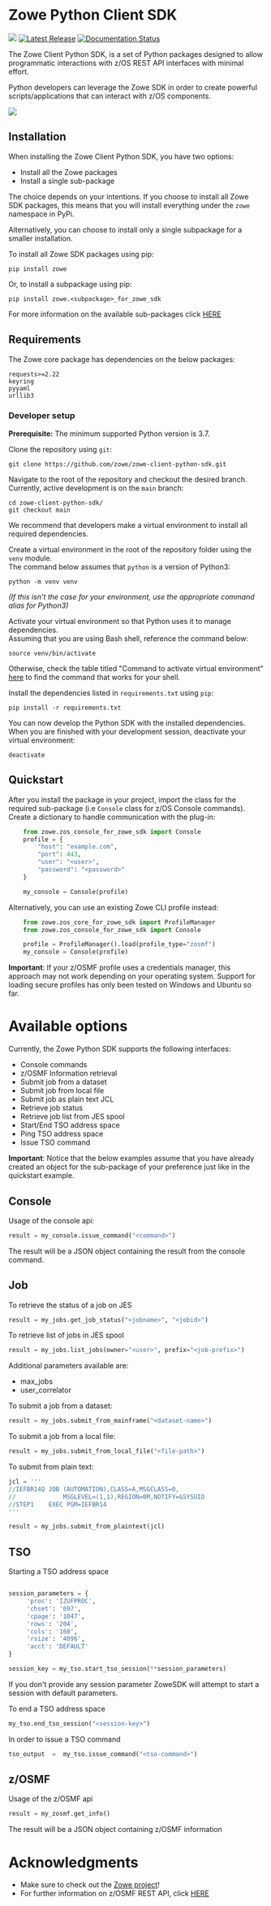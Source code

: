 # Zowe Python Client SDK

![](https://img.shields.io/badge/license-EPL--2.0-blue) [![Latest Release](https://img.shields.io/github/v/release/zowe/zowe-client-python-sdk)](https://github.com/zowe/zowe-client-python-sdk/releases/latest) [![Documentation Status](https://readthedocs.org/projects/zowe-client-python-sdk/badge/?version=latest)](https://zowe-client-python-sdk.readthedocs.io/en/latest/index.html)

The Zowe Client Python SDK, is a set of Python packages designed to allow programmatic 
interactions with z/OS REST API interfaces with minimal effort.

Python developers can leverage the Zowe SDK in order to create powerful scripts/applications
that can interact with z/OS components.

![](./img/zowesdk.gif)

## Installation

When installing the Zowe Client Python SDK, you have two options:

- Install all the Zowe packages
- Install a single sub-package

The choice depends on your intentions. If you choose to install all Zowe SDK packages,
this means that you will install everything under the `zowe` namespace in PyPi. 

Alternatively, you can choose to install only a single subpackage for a smaller installation.


To install all Zowe SDK packages using pip:

```
pip install zowe
```

Or, to install a subpackage using pip:

```
pip install zowe.<subpackage>_for_zowe_sdk
```

For more information on the available sub-packages click [HERE](https://zowe-client-python-sdk.readthedocs.io/en/latest/packages/packages.html)
<!-- 
    **Note**: If you want to stay on the bleeding edge, install the Zowe SDK from the `main` branch with the following command:
    ```
    pip install zowe@git+https://github.com/zowe/zowe-client-python-sdk@main#subdirectory=src
    ``` 
-->

## Requirements

The Zowe core package has dependencies on the below packages: 

```
requests>=2.22
keyring
pyyaml
urllib3
```

### Developer setup

**Prerequisite:** The minimum supported Python version is 3.7.

Clone the repository using `git`:

```
git clone https://github.com/zowe/zowe-client-python-sdk.git
```

Navigate to the root of the repository and checkout the desired branch. Currently, active development is on the `main` branch:

```
cd zowe-client-python-sdk/
git checkout main
```

We recommend that developers make a virtual environment to install all required dependencies.  

Create a virtual environment in the root of the repository folder using the `venv` module.  
The command below assumes that `python` is a version of Python3:

```
python -m venv venv
```

_(If this isn't the case for your environment, use the appropriate command alias for Python3)_

Activate your virtual environment so that Python uses it to manage dependencies.  
Assuming that you are using Bash shell, reference the command below:

```
source venv/bin/activate
```

Otherwise, check the table titled "Command to activate virtual environment" [here](https://docs.python.org/3/library/venv.html#how-venvs-work) to find the command that works for your shell.

Install the dependencies listed in `requirements.txt` using `pip`:

```
pip install -r requirements.txt
```

You can now develop the Python SDK with the installed dependencies.  
When you are finished with your development session, deactivate your virtual environment:

```
deactivate
```

## Quickstart


After you install the package in your project, import the class for the required sub-package (i.e `Console` class for z/OS Console commands). 
Create a dictionary to handle communication with the plug-in:


```python
    from zowe.zos_console_for_zowe_sdk import Console
    profile = {
        "host": "example.com",
        "port": 443,
        "user": "<user>",
        "password": "<password>"
    }

    my_console = Console(profile)
```

Alternatively, you can use an existing Zowe CLI profile instead:

```python
    from zowe.zos_core_for_zowe_sdk import ProfileManager
    from zowe.zos_console_for_zowe_sdk import Console

    profile = ProfileManager().load(profile_type="zosmf")
    my_console = Console(profile)
```

**Important**: If your z/OSMF profile uses a credentials manager, this approach may not work depending on your operating system. Support for loading secure profiles has only been tested on Windows and Ubuntu so far.


# Available options

Currently, the Zowe Python SDK supports the following interfaces:

* Console commands
* z/OSMF Information retrieval
* Submit job from a dataset
* Submit job from local file
* Submit job as plain text JCL
* Retrieve job status
* Retrieve job list from JES spool
* Start/End TSO address space
* Ping TSO address space
* Issue TSO command

**Important**: Notice that the below examples assume that you have already created 
an object for the sub-package of your preference just like in the quickstart example.

## Console

Usage of the console api:
```python
result = my_console.issue_command("<command>")
```
The result will be a JSON object containing the result from the console command.

## Job

To retrieve the status of a job on JES
```python
result = my_jobs.get_job_status("<jobname>", "<jobid>")
```

To retrieve list of jobs in JES spool
```python
result = my_jobs.list_jobs(owner="<user>", prefix="<job-prefix>")
```
Additional parameters available are:

* max_jobs
* user_correlator

To submit a job from a dataset:
```python
result = my_jobs.submit_from_mainframe("<dataset-name>")
```

To submit a job from a local file:
```python
result = my_jobs.submit_from_local_file("<file-path>")
```

To submit from plain text:
```python
jcl = '''
//IEFBR14Q JOB (AUTOMATION),CLASS=A,MSGCLASS=0,
//             MSGLEVEL=(1,1),REGION=0M,NOTIFY=&SYSUID
//STEP1    EXEC PGM=IEFBR14
'''

result = my_jobs.submit_from_plaintext(jcl)

```

## TSO

Starting a TSO address space
```python

session_parameters = {
     'proc': 'IZUFPROC',
     'chset': '697',
     'cpage': '1047',
     'rows': '204',
     'cols': '160',
     'rsize': '4096',
     'acct': 'DEFAULT'
}

session_key = my_tso.start_tso_session(**session_parameters)
```
If you don't provide any session parameter ZoweSDK will attempt to start a session with default parameters.

To end a TSO address space
```python
my_tso.end_tso_session("<session-key>")
```

In order to issue a TSO command
```python
tso_output  =  my_tso.issue_command("<tso-command>")
```

## z/OSMF
Usage of the z/OSMF api
```python
result = my_zosmf.get_info()
```
The result will be a JSON object containing z/OSMF information


# Acknowledgments

* Make sure to check out the [Zowe project](https://github.com/zowe)!
* For further information on z/OSMF REST API, click [HERE](https://www.ibm.com/support/knowledgecenter/SSLTBW_2.1.0/com.ibm.zos.v2r1.izua700/IZUHPINFO_RESTServices.htm)
